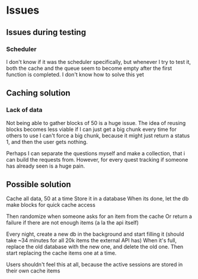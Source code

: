 # Issues

## Issues during testing
### Scheduler
I don't know if it was the scheduler specifically, but whenever I try to test it, both the cache and the queue seem to become empty after the first function is completed.
I don't know how to solve this yet


## Caching solution
### Lack of data
Not being able to gather blocks of 50 is a huge issue. The idea of reusing blocks becomes less viable if I can just get a big chunk every time for others to use
I can't force a big chunk, because it might just return a status 1, and then the user gets nothing.

Perhaps I can separate the questions myself and make a collection, that i can build the requests from. However, for every quest tracking if someone has already seen is a huge pain.


## Possible solution
Cache all data, 50 at a time
Store it in a database
When its done, let the db make blocks for quick cache access

Then randomize when someone asks for an item from the cache
Or return a failure if there are not enough items (a la the api itself)

Every night, create a new db in the background and start filling it (should take ~34 minutes for all 20k items the external API has)
When it's full, replace the old database with the new one, and delete the old one.
Then start replacing the cache items one at a time.

Users shouldn't feel this at all, because the active sessions are stored in their own cache items


